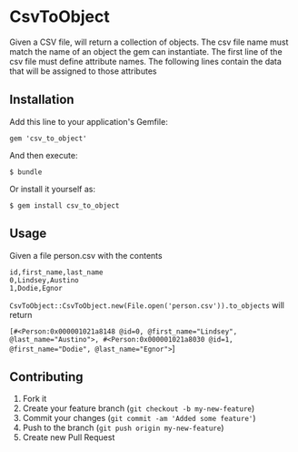 # CsvToObject

Given a CSV file, will return a collection of objects. The csv file name must match the name of an object the gem can instantiate. The first line of the csv file must define attribute names. The following lines contain the data that will be assigned to those attributes

## Installation

Add this line to your application's Gemfile:

    gem 'csv_to_object'

And then execute:

    $ bundle

Or install it yourself as:

    $ gem install csv_to_object

## Usage

Given a file person.csv with the contents

  `id,first_name,last_name`  
  `0,Lindsey,Austino`  
  `1,Dodie,Egnor`

  `CsvToObject::CsvToObject.new(File.open('person.csv')).to_objects` will return 

  `[#<Person:0x000001021a8148 @id=0, @first_name="Lindsey", @last_name="Austino">, #<Person:0x000001021a8030 @id=1, @first_name="Dodie", @last_name="Egnor">`]

## Contributing

1. Fork it
2. Create your feature branch (`git checkout -b my-new-feature`)
3. Commit your changes (`git commit -am 'Added some feature'`)
4. Push to the branch (`git push origin my-new-feature`)
5. Create new Pull Request